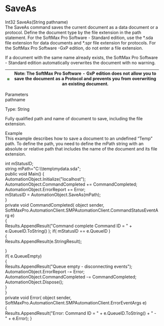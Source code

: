 # SaveAs

Int32 SaveAs(String pathname)\
The SaveAs command saves the current document as a data document or a protocol. Define the document type by the file extension in the path statement. For the SoftMax Pro Software - Standard edition, use the \*.sda file extension for data documents and \*.spr file extension for protocols. For the SoftMax Pro Software -GxP edition, do not enter a file extension.

If a document with the same name already exists, the SoftMax Pro Software - Standard edition automatically overwrites the document with no warning.

| <img src="../../../../../.gitbook/assets/0 (25).png" alt="" data-size="original"> | Note: The SoftMax Pro Software - GxP edition does not allow you to save the document as a Protocol and prevents you from overwriting an existing document. |
| --------------------------------------------------------------------------------- | ---------------------------------------------------------------------------------------------------------------------------------------------------------- |

Parameters\
pathname

Type: String

Fully qualified path and name of document to save, including the file extension.

Example\
This example describes how to save a document to an undefined “Temp” path. To define the path, you need to define the mPath string with an absolute or relative path that includes the name of the document and its file extension.

int mStatusID;\
string mPath="C:\\\temp\mydata.sda";\
public void Main() {\
AutomationObject.Initialize("localhost");\
AutomationObject.CommandCompleted += CommandCompleted;\
AutomationObject.ErrorReport += Error;\
mStatusID = AutomationObject.SaveAs(mPath);\
}\
private void CommandCompleted( object sender,\
SoftMaxPro.AutomationClient.SMPAutomationClient.CommandStatusEventArg e)\
{\
Results.AppendResult("Command complete Command ID = " + e.QueueID.ToString() ); if( mStatusID == e.QueueID )\
{\
Results.AppendResult(e.StringResult);

}\
if( e.QueueEmpty)\
{\
Results.AppendResult("Queue empty - disconnecting events");\
AutomationObject.ErrorReport -= Error;\
AutomationObject.CommandCompleted -= CommandCompleted;\
AutomationObject.Dispose();\
}\
}\
private void Error( object sender,\
SoftMaxPro.AutomationClient.SMPAutomationClient.ErrorEventArgs e)\
{\
Results.AppendResult("Error: Command ID = " + e.QueueID.ToString() + " - " + e.Error); }
